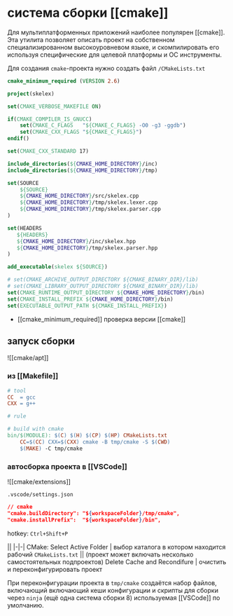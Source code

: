 # система сборки [[cmake]]

Для мультиплатформенных приложений наиболее популярен [[cmake]]. Эта утилита позволяет описать проект на собственном специализированном высокоуровневом языке, и скомпилировать его используя специфические для целевой платформы и ОС инструменты.

Для создания `cmake`-проекта нужно создать файл `/CMakeLists.txt`

```cmake
cmake_minimum_required (VERSION 2.6)

project(skelex)

set(CMAKE_VERBOSE_MAKEFILE ON)

if(CMAKE_COMPILER_IS_GNUCC)
    set(CMAKE_C_FLAGS   "${CMAKE_C_FLAGS} -O0 -g3 -ggdb")
    set(CMAKE_CXX_FLAGS "${CMAKE_C_FLAGS}")
endif()

set(CMAKE_CXX_STANDARD 17)

include_directories(${CMAKE_HOME_DIRECTORY}/inc)
include_directories(${CMAKE_HOME_DIRECTORY}/tmp)

set(SOURCE
    ${SOURCE}
    ${CMAKE_HOME_DIRECTORY}/src/skelex.cpp
    ${CMAKE_HOME_DIRECTORY}/tmp/skelex.lexer.cpp
    ${CMAKE_HOME_DIRECTORY}/tmp/skelex.parser.cpp
)

set(HEADERS
   ${HEADERS}
   ${CMAKE_HOME_DIRECTORY}/inc/skelex.hpp
   ${CMAKE_HOME_DIRECTORY}/tmp/skelex.parser.hpp
)

add_executable(skelex ${SOURCE})

# set(CMAKE_ARCHIVE_OUTPUT_DIRECTORY ${CMAKE_BINARY_DIR}/lib)
# set(CMAKE_LIBRARY_OUTPUT_DIRECTORY ${CMAKE_BINARY_DIR}/lib)
set(CMAKE_RUNTIME_OUTPUT_DIRECTORY ${CMAKE_HOME_DIRECTORY}/bin)
set(CMAKE_INSTALL_PREFIX ${CMAKE_HOME_DIRECTORY}/bin)
set(EXECUTABLE_OUTPUT_PATH ${CMAKE_INSTALL_PREFIX})
```

- [[cmake_minimum_required]] проверка версии [[cmake]]

## запуск сборки

![[cmake/apt]]

### из [[Makefile]]

```Makefile
# tool
CC  = gcc
CXX = g++
```
```Makefile
# rule

# build with cmake
bin/$(MODULE): $(C) $(H) $(CP) $(HP) CMakeLists.txt
	CC=$(CC) CXX=$(CXX) cmake -B tmp/cmake -S $(CWD)
	$(MAKE) -C tmp/cmake
```

### автосборка проекта в [[VSCode]]

![[cmake/extensions]]

`.vscode/settings.json`

```json
// cmake
"cmake.buildDirectory": "${workspaceFolder}/tmp/cmake",
"cmake.installPrefix":  "${workspaceFolder}/bin",
```

hotkey: `Ctrl+Shift+P`

||
|-|-|
CMake: Select Active Folder | выбор каталога в котором находится рабочий `CMakeLists.txt`
|| (проект может включать несколько самостоятельных подпроектов)
Delete Cache and Recondifure | очистить и переконфигурировать проект

При переконфигурации проекта в `tmp/cmake` создаётся набор файлов, включающий включающий кеши конфигурации и скрипты для сборки через `ninja` (ещё одна система сборки 8) используемая [[VSCode]] по умолчанию.

